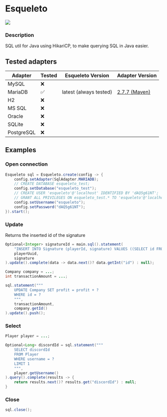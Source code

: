 # Esqueleto
![](https://img.shields.io/badge/Java-17-blue)

### Description
SQL util for Java using HikariCP, to make querying SQL in Java easier.


## Tested adapters

| **Adapter** | **Tested** | **Esqueleto Version** | **Adapter Version** |
|------------|------------|---------------------------|-------------------------|
| MySQL      |      ❌     |                           |                         |
| MariaDB    |      ✅     | latest (always tested)              | [2.7.7 (Maven)](https://mvnrepository.com/artifact/org.mariadb.jdbc/mariadb-java-client/2.7.7) |
| H2         |      ❌     |                           |                         |
| MS SQL     |      ❌     |                           |                         |
| Oracle     |      ❌     |                           |                         |
| SQLite     |      ❌     |                           |                         |
| PostgreSQL |      ❌     |                           |                         |



## Examples

### Open connection
```java
Esqueleto sql = Esqueleto.create(config -> {
    config.setAdapter(SqlAdapter.MARIADB);
    // CREATE DATABASE esqueleto_test;
    config.setDatabase("esqueleto_test");
    // CREATE USER 'esqueleto'@'localhost' IDENTIFIED BY 'dAQ5g61NT';
    // GRANT ALL PRIVILEGES ON esqueleto_test.* TO 'esqueleto'@'localhost';
    config.setUsername("esqueleto");
    config.setPassword("dAQ5g61NT");
}).start();
```
### Update
Returns the inserted id of the signature
```java
Optional<Integer> signatureId = main.sql().statement(
    "INSERT INTO Signature (playerId, signature) VALUES ((SELECT id FROM Player WHERE uniqueId = ?), ?)",
    playerUuid,
    signature
).update().complete(data -> data.next()? data.getInt("id") : null);
```

```java
Company company = ...;
int transactionAmount = ...;

sql.statement("""
    UPDATE Company SET profit = profit + ?
    WHERE id = ?
    """,
    transactionAmount,
    company.getId()
).update().push();
```
### Select
```java
Player player = ...;

Optional<Long> discordId = sql.statement("""
    SELECT discordId
    FROM Player
    WHERE username = ?
    LIMIT 1
    """,
    player.getUsername()
).query().complete(results -> {
    return results.next()? results.get("discordId") : null;
}
```
### Close
```java
sql.close();
```
